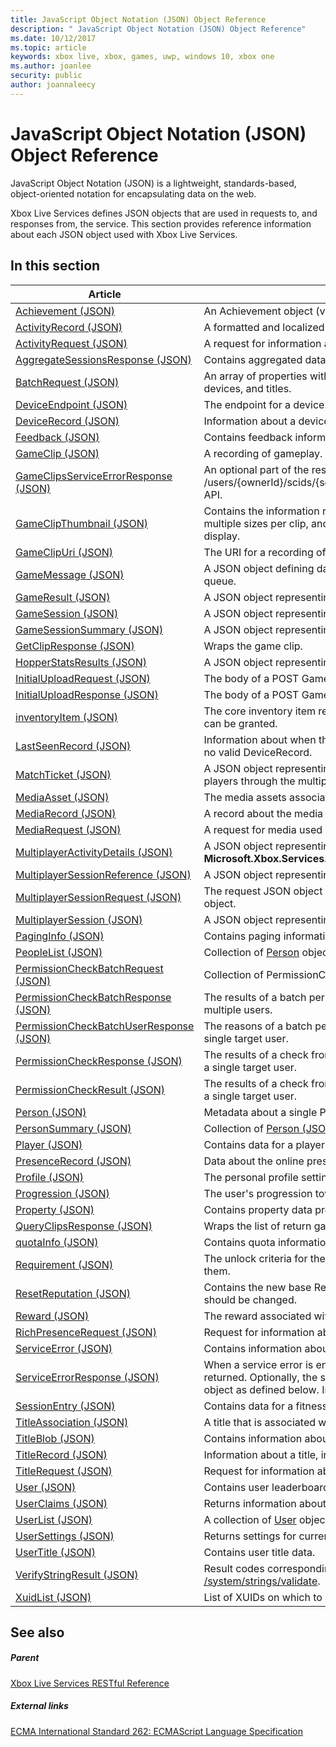 ```yaml
---
title: JavaScript Object Notation (JSON) Object Reference
description: " JavaScript Object Notation (JSON) Object Reference"
ms.date: 10/12/2017
ms.topic: article
keywords: xbox live, xbox, games, uwp, windows 10, xbox one
ms.author: joanlee
security: public
author: joannaleecy
---
```


# JavaScript Object Notation (JSON) Object Reference
 
JavaScript Object Notation (JSON) is a lightweight, standards-based, object-oriented notation for encapsulating data on the web.
 
Xbox Live Services defines JSON objects that are used in requests to, and responses from, the service. This section provides reference information about each JSON object used with Xbox Live Services.

 
<a id="ID4EHB"></a>
 
## In this section

| Article | Description |
|---------|-------------|
| [Achievement (JSON)](json-achievementv2.md) | An Achievement object (version 2).
| [ActivityRecord (JSON)](json-activityrecord.md) | A formatted and localized string about one or more users' rich presence.
| [ActivityRequest (JSON)](json-activityrequest.md) | A request for information about one or more users' rich presence.
| [AggregateSessionsResponse (JSON)](json-aggregatesessionsresponse.md) | Contains aggregated data for a user's fitness sessions.
| [BatchRequest (JSON)](json-batchrequest.md) | An array of properties with which to filter presence information, such as users, devices, and titles.
| [DeviceEndpoint (JSON)](json-deviceendpoint.md) | The endpoint for a device.
| [DeviceRecord (JSON)](json-devicerecord.md) | Information about a device, including its type and the titles active on it.
| [Feedback (JSON)](json-feedback.md) | Contains feedback information about a player.
| [GameClip (JSON)](json-gameclip.md) | A recording of gameplay.
| [GameClipsServiceErrorResponse (JSON)](json-gameclipsserviceerrorresponse.md) | An optional part of the response to the /users/{ownerId}/scids/{scid}/clips/{gameClipId}/uris/format/{gameClipUriType} API.
| [GameClipThumbnail (JSON)](json-gameclipthumbnail.md) | Contains the information related to an individual thumbnail. There can be multiple sizes per clip, and it is up to the client to select the proper one for display.
| [GameClipUri (JSON)](json-gameclipuri.md) | The URI for a recording of gameplay.
| [GameMessage (JSON)](json-gamemessage.md) | A JSON object defining data for a message in a game session's message queue.
| [GameResult (JSON)](json-gameresult.md) | A JSON object representing data that describes the results of a game session.
| [GameSession (JSON)](json-gamesession.md) | A JSON object representing game data for a multiplayer session.
| [GameSessionSummary (JSON)](json-gamesessionsummary.md) | A JSON object representing summary data for a game session.
| [GetClipResponse (JSON)](json-getclipresponse.md) | Wraps the game clip.
| [HopperStatsResults (JSON)](json-hopperstatsresults.md) | A JSON object representing the statistics for a hopper.
| [InitialUploadRequest (JSON)](json-initialuploadrequest.md) | The body of a POST GameClip upload request.
| [InitialUploadResponse (JSON)](json-initialuploadresponse.md) | The body of a POST GameClip upload response.
| [inventoryItem (JSON)](json-inventoryitem.md) | The core inventory item represents the standard item on which an entitlement can be granted.
| [LastSeenRecord (JSON)](json-lastseenrecord.md) | Information about when the system last saw a user, available when the user has no valid DeviceRecord.
| [MatchTicket (JSON)](json-matchticket.md) | A JSON object representing a match ticket, used by players to locate other players through the multiplayer session directory (MPSD).
| [MediaAsset (JSON)](json-mediaasset.md) | The media assets associated with the achievement or its rewards.
| [MediaRecord (JSON)](json-mediarecord.md) | A record about the media used by the Bing catalog or provider catalog.
| [MediaRequest (JSON)](json-mediarequest.md) | A request for media used by the Bing catalog or provider catalog.
| [MultiplayerActivityDetails (JSON)](json-multiplayeractivitydetails.md) | A JSON object representing the **Microsoft.Xbox.Services.Multiplayer.MultiplayerActivityDetails**.
| [MultiplayerSessionReference (JSON)](json-multiplayersessionreference.md) | A JSON object representing the **MultiplayerSessionReference**. 
| [MultiplayerSessionRequest (JSON)](json-multiplayersessionrequest.md) | The request JSON object passed for an operation on a **MultiplayerSession** object.
| [MultiplayerSession (JSON)](json-multiplayersession.md) | A JSON object representing the **MultiplayerSession**. 
| [PagingInfo (JSON)](json-paginginfo.md) | Contains paging information for results that are returned in pages of data.
| [PeopleList (JSON)](json-peoplelist.md) | Collection of [Person](json-person.md) objects.
| [PermissionCheckBatchRequest (JSON)](json-permissioncheckbatchrequest.md) | Collection of PermissionCheckBatchRequest objects.
| [PermissionCheckBatchResponse (JSON)](json-permissioncheckbatchresponse.md) | The results of a batch permission check for a list of permission values for multiple users.
| [PermissionCheckBatchUserResponse (JSON)](json-permissioncheckbatchuserresponse.md) | The reasons of a batch permission check for list of permission values for a single target user.
| [PermissionCheckResponse (JSON)](json-permissioncheckresponse.md) | The results of a check from a single user for a single permission setting against a single target user.
| [PermissionCheckResult (JSON)](json-permissioncheckresult.md) | The results of a check from a single user for a single permission setting against a single target user.
| [Person (JSON)](json-person.md) | Metadata about a single Person in the People system.
| [PersonSummary (JSON)](json-personsummary.md) | Collection of [Person (JSON)](json-person.md) objects.
| [Player (JSON)](json-player.md) | Contains data for a player in a game session.
| [PresenceRecord (JSON)](json-presencerecord.md) | Data about the online presence of a single user.
| [Profile (JSON)](json-profile.md) | The personal profile settings for a user.
| [Progression (JSON)](json-progression.md) | The user's progression toward unlocking the achievement.
| [Property (JSON)](json-property.md) | Contains property data provided by the client for matchmaking request criteria.
| [QueryClipsResponse (JSON)](json-queryclipsresponse.md) | Wraps the list of return game clips along with paging information for the list.
| [quotaInfo (JSON)](json-quota.md) | Contains quota information about a title group.
| [Requirement (JSON)](json-requirement.md) | The unlock criteria for the Achievement and how far the user is toward meeting them.
| [ResetReputation (JSON)](json-resetreputation.md) | Contains the new base Reputation scores to which a user's existing scores should be changed.
| [Reward (JSON)](json-reward.md) | The reward associated with the achievement.
| [RichPresenceRequest (JSON)](json-richpresencerequest.md) | Request for information about which rich presence information should be used.
| [ServiceError (JSON)](json-serviceerror.md) | Contains information about an error returned when a call to the service failed.
| [ServiceErrorResponse (JSON)](json-serviceerrorresponse.md) | When a service error is encountered, an appropriate HTTP error code will be returned. Optionally, the service may also include a ServiceErrorResponse object as defined below. In production environments, less data may be included.
| [SessionEntry (JSON)](json-sessionentry.md) | Contains data for a fitness session.
| [TitleAssociation (JSON)](json-titleassociation.md) | A title that is associated with the achievement.
| [TitleBlob (JSON)](json-titleblob.md) | Contains information about a title from storage.
| [TitleRecord (JSON)](json-titlerecord.md) | Information about a title, including its name and a last-modified timestamp.
| [TitleRequest (JSON)](json-titlerequest.md) | Request for information about a title.
| [User (JSON)](json-user.md) | Contains user leaderboard data.
| [UserClaims (JSON)](json-userclaims.md) | Returns information about the current authenticated user.
| [UserList (JSON)](json-userlist.md) | A collection of [User](json-user.md) objects.
| [UserSettings (JSON)](json-usersettings.md) | Returns settings for current authenticated user.
| [UserTitle (JSON)](json-usertitlev2.md) | Contains user title data.
| [VerifyStringResult (JSON)](json-verifystringresult.md) | Result codes corresponding to each string submitted to [/system/strings/validate](../uri/stringserver/uri-systemstringsvalidate.md).
| [XuidList (JSON)](json-xuidlist.md) | List of XUIDs on which to perform an operation.


<a id="ID4ENH"></a>
 
## See also

 
<a id="ID4EPH"></a>
 
##### Parent 

[Xbox Live Services RESTful Reference](../atoc-xboxlivews-reference.md)

 
<a id="ID4EZH"></a>
 
##### External links

[ECMA International Standard 262: ECMAScript Language Specification](https://www.ecma-international.org/publications/files/ECMA-ST/ECMA-262.pdf)